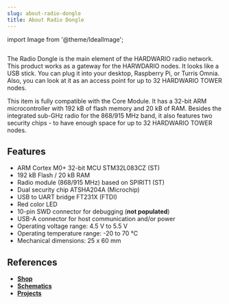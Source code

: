 ```yaml
---
slug: about-radio-dongle
title: About Radio Dongle
---
```

import Image from '@theme/IdealImage';

<div class="container">
  <div class="row">
    <div class="col col--4">
      <div><Image img={require('./radio-dongle.png')} /></div>
    </div>
    <div class="col col--6">
      <p>
        The Radio Dongle is the main element of the HARDWARIO radio network. This product works as a gateway for the HARWDARIO nodes. It looks like a USB stick. You can plug it into your desktop, Raspberry Pi, or Turris Omnia. Also, you can look at it as an access point for up to 32 HARDWARIO TOWER nodes.
      </p>
      <p>
        This item is fully compatible with the Core Module. It has a 32-bit ARM microcontroller with 192 kB of flash memory and 20 kB of RAM. Besides the integrated sub-GHz radio for the 868/915 MHz band, it also features two security chips - to have enough space for up to 32 HARDWARIO TOWER nodes.
      </p>
    </div>
  </div>
</div>

## Features
- ARM Cortex M0+ 32-bit MCU STM32L083CZ (ST)
- 192 kB Flash / 20 kB RAM
- Radio module (868/915 MHz) based on SPIRIT1 (ST)
- Dual security chip ATSHA204A (Microchip)
- USB to UART bridge FT231X (FTDI)
- Red color LED
- 10-pin SWD connector for debugging (**not populated**)
- USB-A connector for host communication and/or power
- Operating voltage range: 4.5 V to 5.5 V
- Operating temperature range: -20 to 70 °C
- Mechanical dimensions: 25 x 60 mm

## References
- [**Shop**](https://shop.hardwario.com/radio-dongle/)
- [**Schematics**](https://github.com/hardwario/bc-hardware/tree/master/out/bc-usb-dongle)
- [**Projects**](https://www.hackster.io/hardwario/projects?part_id=73696)
